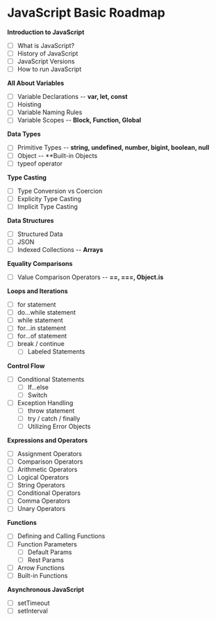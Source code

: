 # JavaScript Basic Roadmap
**Introduction to JavaScript**
 - [ ] What is JavaScript?
 - [ ]  History of JavaScript
 - [ ] JavaScript Versions
 - [ ] How to run JavaScript

**All About Variables**
 - [ ] Variable Declarations
	 -- **var, let, const**
 - [ ] Hoisting
 - [ ] Variable Naming Rules
 - [ ]  Variable Scopes
	 -- **Block, Function, Global**
	 
 **Data Types**
 - [ ] Primitive Types
	 -- **string, undefined, number, bigint, boolean, null**
 - [ ] Object
	 -- **Built-in Objects
- [ ] typeof operator

**Type Casting**
- [ ] Type Conversion vs Coercion
- [ ]  Explicity Type Casting
- [ ]  Implicit Type Casting

**Data Structures**
- [ ] Structured Data
- [ ] JSON
- [ ] Indexed Collections
	-- **Arrays**

**Equality Comparisons**
- [ ] Value Comparison Operators
	-- **==, ===, Object.is**

**Loops and Iterations**
- [ ] for statement
- [ ] do...while statement
- [ ] while statement
- [ ] for...in statement
- [ ] for...of statement
- [ ] break / continue
	- [ ] Labeled Statements 

**Control Flow**
- [ ] Conditional Statements
	- [ ] If...else
	- [ ] Switch
- [ ]  Exception Handling
	- [ ] throw statement
	- [ ] try / catch / finally
	- [ ] Utilizing Error Objects 

**Expressions and Operators**
- [ ] Assignment Operators
- [ ] Comparison Operators
- [ ] Arithmetic Operators
- [ ] Logical Operators
- [ ] String Operators
- [ ] Conditional Operators
- [ ] Comma Operators
- [ ] Unary Operators

**Functions**
- [ ] Defining and Calling Functions
- [ ] Function Parameters
	- [ ] Default Params
	- [ ] Rest Params
- [ ] Arrow Functions
- [ ] Built-in Functions

**Asynchronous JavaScript**
- [ ] setTimeout
- [ ] setInterval
#
